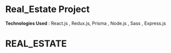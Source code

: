 # Real_Estate Project
**Technologies Used** : React.js , Redux.js, Prisma , Node.js , Sass , Express.js

# REAL_ESTATE
